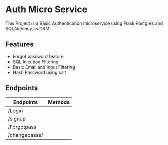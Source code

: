 # Auth Micro Service
  This Project is a Basic Authentication microservice using Flask,Postgres and SQLAlchemy as ORM.
  
## Features
- Forgot password feature
- SQL Injection FIltering
- Basic Email and Input Filtering
- Hash Password using salt

## Endpoints

|Endpoints | Methods |
|----------|---------|    
|/Login ||
/signup |
/Forgotpass|
/changepasss/<token>|
